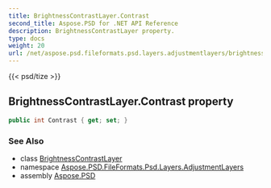 ```yaml
---
title: BrightnessContrastLayer.Contrast
second_title: Aspose.PSD for .NET API Reference
description: BrightnessContrastLayer property. 
type: docs
weight: 20
url: /net/aspose.psd.fileformats.psd.layers.adjustmentlayers/brightnesscontrastlayer/contrast/
---
```

{{< psd/tize >}}
## BrightnessContrastLayer.Contrast property

```csharp
public int Contrast { get; set; }
```

### See Also

* class [BrightnessContrastLayer](../)
* namespace [Aspose.PSD.FileFormats.Psd.Layers.AdjustmentLayers](../../brightnesscontrastlayer/)
* assembly [Aspose.PSD](../../../)


